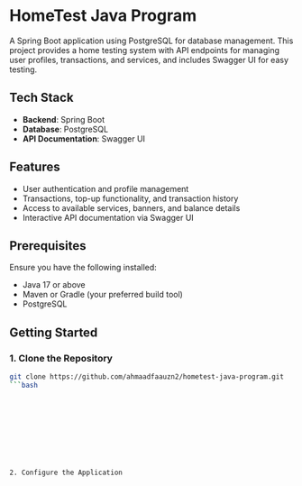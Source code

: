 # HomeTest Java Program

A Spring Boot application using PostgreSQL for database management. This project provides a home testing system with API endpoints for managing user profiles, transactions, and services, and includes Swagger UI for easy testing.

## Tech Stack

- **Backend**: Spring Boot
- **Database**: PostgreSQL
- **API Documentation**: Swagger UI

## Features

- User authentication and profile management
- Transactions, top-up functionality, and transaction history
- Access to available services, banners, and balance details
- Interactive API documentation via Swagger UI

## Prerequisites

Ensure you have the following installed:

- Java 17 or above
- Maven or Gradle (your preferred build tool)
- PostgreSQL

## Getting Started

### 1. Clone the Repository

```bash
git clone https://github.com/ahmaadfaauzn2/hometest-java-program.git
```bash










2. Configure the Application
